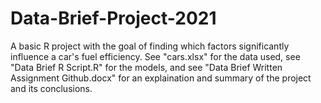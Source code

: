 # Data-Brief-Project-2021
A basic R project with the goal of finding which factors significantly  influence a car's fuel efficiency.
See "cars.xlsx" for the data used, see "Data Brief R Script.R" for the models, and see "Data Brief Written Assignment Github.docx" for an explaination and summary of the project and its conclusions.
